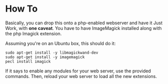 # How To

Basically, you can drop this onto a php-enabled webserver and have it Just Work, with **one caveat**. You have to have ImageMagick installed along with the php Imagick extension.

Assuming you're on an Ubuntu box, this should do it:

```
sudo apt-get install -y libmagickwand-dev 
sudo apt-get install -y imagemagick
pecl install imagick
```

If it says to enable any modules for your web server, use the provided commands. Then, reload your web server to load all the new extensions.
